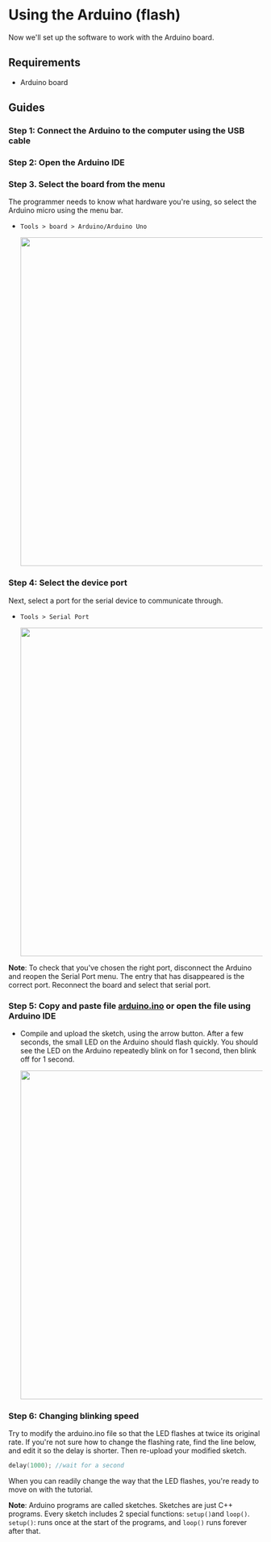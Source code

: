 # Using the Arduino (flash)
Now we'll set up the software to work with the Arduino board. 

## Requirements

- Arduino board

## Guides

### Step 1: Connect the Arduino to the computer using the USB cable

### Step 2: Open the Arduino IDE

### Step 3. Select the board from the menu
The programmer needs to know what hardware you're using, so select the Arduino micro using the menu bar. 

- `Tools > board > Arduino/Arduino Uno`

  <img src="https://github.com/estape11/arduino-workshop/blob/main/2-using-components/arduino/assets/board_selection.png?raw=true" width="650">


### Step 4: Select the device port
Next, select a port for the serial device to communicate through. 

- `Tools > Serial Port`

  <img src="https://github.com/estape11/arduino-workshop/blob/main/2-using-components/arduino/assets/device_selection.png?raw=true" width="650">
**Note**: To check that you've chosen the right port, disconnect the Arduino and reopen the Serial Port menu. The entry that has disappeared is the correct port. Reconnect the board and select that serial port. 

### Step 5: Copy and paste file [arduino.ino](https://github.com/estape11/arduino-workshop/blob/main/2-using-components/arduino/arduino.ino) or open the file using Arduino IDE

- Compile and upload the sketch, using the arrow button. After a few seconds, the small LED on the Arduino should flash quickly. You should see the LED on the Arduino repeatedly blink on for 1 second, then blink off for 1 second.
  
  <img src="https://github.com/estape11/arduino-workshop/blob/main/2-using-components/arduino/assets/flash.png?raw=true" width="650">

### Step 6: Changing blinking speed 
Try to modify the arduino.ino file so that the LED flashes at twice its original rate. If you're not sure how to change the flashing rate, find the line below, and edit it so the delay is shorter. Then re-upload your modified sketch. 

```c
delay(1000); //wait for a second
```

When you can readily change the way that the LED flashes, you're ready to move on with the tutorial. 

**Note**: Arduino programs are called sketches. Sketches are just C++ programs. Every sketch includes 2 special functions: `setup()`and `loop()`. 
`setup()`: runs once at the start of the programs, and `loop()` runs forever after that.
